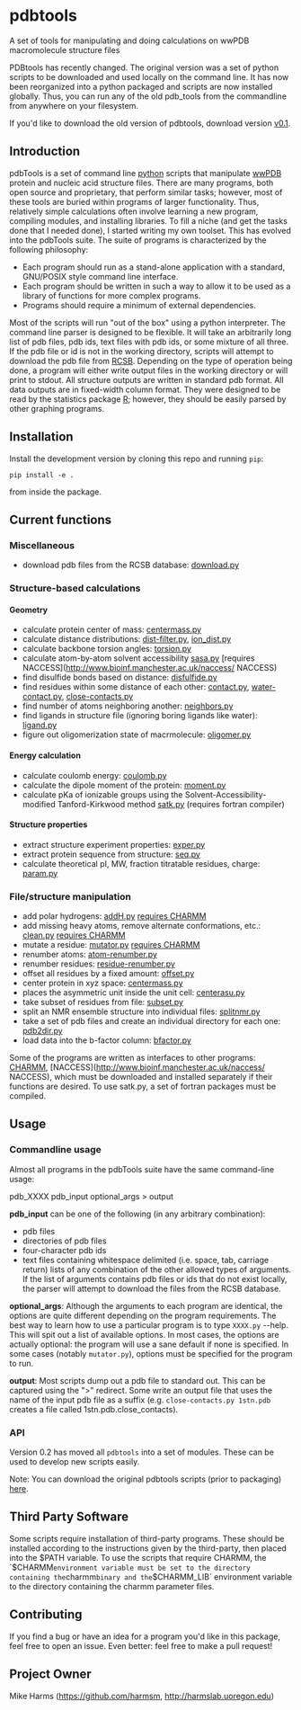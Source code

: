 # pdbtools

A set of tools for manipulating and doing calculations on wwPDB macromolecule structure files

PDBtools has recently changed. The original version was a set of python scripts to be downloaded and used locally on the command line. It has now been reorganized into a python packaged and scripts are now installed globally. Thus, you can run any of the old pdb_tools from the commandline from anywhere on your filesystem.

If you'd like to download the old version of pdbtools, download version [v0.1](https://github.com/harmslab/pdbtools/releases/tag/v0.1).

## Introduction
pdbTools is a set of command line [python](http://www.python.org) scripts that manipulate [wwPDB](http://www.wwpdb.org/) protein and nucleic acid structure files.  There are many programs, both open source and proprietary, that perform similar tasks; however, most of these tools are buried within programs of larger functionality.  Thus, relatively simple calculations often involve learning a new program, compiling modules, and installing libraries. To fill a niche (and get the tasks done that I needed done), I started writing my own toolset.  This has evolved into the pdbTools suite.  The suite of programs is characterized by the following philosophy:

  * Each program should run as a stand-alone application with a standard, GNU/POSIX style command line interface.
  * Each program should be written in such a way to allow it to be used as a library of functions for more complex programs.
  * Programs should require a minimum of external dependencies.

Most of the scripts will run "out of the box" using a python interpreter.  The command line parser is designed to be flexible.  It will take an arbitrarily long list of pdb files, pdb ids, text files with pdb ids, or some mixture of all three.  If the pdb file or id is not in the working directory, scripts will attempt to download the pdb file from [RCSB](http://www.rcsb.org/).  Depending on the type of operation being done, a program will either write output files in the working directory or will print to stdout.  All structure outputs are written in standard pdb format.  All data outputs are in fixed-width column format.  They were designed to be read by the statistics package [R](http://cran.r-project.org/); however, they should be easily parsed by other graphing programs.

## Installation

Install the development version by cloning this repo and running `pip`:
```
pip install -e .
```
from inside the package.

## Current functions

### Miscellaneous
  * download pdb files from the RCSB database: [download.py](https://github.com/harmslab/pdbtools/blob/master/pdbTools/download.py)

### Structure-based calculations
#### Geometry
  * calculate protein center of mass: [centermass.py](https://github.com/harmslab/pdbtools/blob/master/pdbTools/centermass.py)
  * calculate distance distributions: [dist-filter.py](https://github.com/harmslab/pdbtools/blob/master/pdbTools/dist-filter.py),  [ion_dist.py](https://github.com/harmslab/pdbtools/blob/master/pdbTools/ion-dist.py)
  * calculate backbone torsion angles: [torsion.py](https://github.com/harmslab/pdbtools/blob/master/pdbTools/torsion.py)
  * calculate atom-by-atom solvent accessibility [sasa.py](https://github.com/harmslab/pdbtools/blob/master/pdbTools/sasa.py) [requires NACCESS](http://www.bioinf.manchester.ac.uk/naccess/ NACCESS)
  * find disulfide bonds based on distance: [disfulfide.py](https://github.com/harmslab/pdbtools/blob/master/pdbTools/disulfide.py)
  * find residues within some distance of each other: [contact.py](https://github.com/harmslab/pdbtools/blob/master/pdbTools/contact.py), [water-contact.py](https://github.com/harmslab/pdbtools/blob/master/pdbTools/water-contact.py), [close-contacts.py](https://github.com/harmslab/pdbtools/blob/master/pdbTools/close-contacts.py)
  * find number of atoms neighboring another: [neighbors.py](https://github.com/harmslab/pdbtools/blob/master/pdbTools/neighbors.py)
  * find ligands in structure file (ignoring boring ligands like water): [ligand.py](https://github.com/harmslab/pdbtools/blob/master/pdbTools/ligand.py)
  * figure out oligomerization state of macrmolecule: [oligomer.py](https://github.com/harmslab/pdbtools/blob/master/pdbTools/oligomer.py)

#### Energy calculation
  * calculate coulomb energy: [coulomb.py](https://github.com/harmslab/pdbtools/blob/master/pdbTools/coulomb.py)
  * calculate the dipole moment of the protein: [moment.py](https://github.com/harmslab/pdbtools/blob/master/pdbTools/moment.py)
  * calculate pKa of ionizable groups using the Solvent-Accessibility-modified Tanford-Kirkwood method [satk.py](https://github.com/harmslab/pdbtools/blob/master/pdbTools/satk.py) (requires fortran compiler)
#### Structure properties
  * extract structure experiment properties: [exper.py](https://github.com/harmslab/pdbtools/blob/master/pdbTools/exper.py)
  * extract protein sequence from structure: [seq.py](https://github.com/harmslab/pdbtools/blob/master/pdbTools/seq.py)
  * calculate theoretical pI, MW, fraction titratable residues, charge: [param.py](https://github.com/harmslab/pdbtools/blob/master/pdbTools/param.py)

### File/structure manipulation
  * add polar hydrogens: [addH.py](https://github.com/harmslab/pdbtools/blob/master/pdbTools/addH.py) [requires CHARMM](http://www.charmm.org/)
  * add missing heavy atoms, remove alternate conformations, etc.: [clean.py](https://github.com/harmslab/pdbtools/blob/master/pdbTools/clean.py) [requires CHARMM](http://www.charmm.org/)
  * mutate a residue: [mutator.py](https://github.com/harmslab/pdbtools/blob/master/pdbTools/mutator.py) [requires CHARMM](http://www.charmm.org/)
  * renumber atoms: [atom-renumber.py](https://github.com/harmslab/pdbtools/blob/master/pdbTools/atom_renumber.py)
  * renumber residues: [residue-renumber.py](https://github.com/harmslab/pdbtools/blob/master/pdbTools/residue-renumber.py)
  * offset all residues by a fixed amount: [offset.py](https://github.com/harmslab/pdbtools/blob/master/pdbTools/offset.py)
  * center protein in xyz space: [centermass.py](https://github.com/harmslab/pdbtools/blob/master/pdbTools/centermass.py)
  * places the asymmetric unit inside the unit cell: [centerasu.py](https://github.com/harmslab/pdbtools/blob/master/pdbTools/centerasu.py)
  * take subset of residues from file: [subset.py](https://github.com/harmslab/pdbtools/blob/master/pdbTools/subset.py)
  * split an NMR ensemble structure into individual files: [splitnmr.py](https://github.com/harmslab/pdbtools/blob/master/pdbTools/splitnmr.py)
  * take a set of pdb files and create an individual directory for each one: [pdb2dir.py](https://github.com/harmslab/pdbtools/blob/master/pdbTools/pdb2dir.py)
  * load data into the b-factor column: [bfactor.py](https://github.com/harmslab/pdbtools/blob/master/pdbTools/bfactor.py)

Some of the programs are written as interfaces to other programs: [CHARMM](http://www.charmm.org/),  [NACCESS](http://www.bioinf.manchester.ac.uk/naccess/ NACCESS), which must be downloaded and installed separately if their functions are desired.  To use satk.py, a set of fortran packages must be compiled.


## Usage

### Commandline usage

Almost all programs in the pdbTools suite have the same command-line usage:

pdb_XXXX pdb_input optional_args > output

**pdb_input** can be one of the following (in any arbitrary combination):
  * pdb files
  * directories of pdb files
  * four-character pdb ids
  * text files containing whitespace delimited (i.e. space, tab, carriage return) lists of any combination of the other allowed types of arguments. If the list of arguments contains pdb files or ids that do not exist locally, the parser will attempt to download the files from the RCSB database.  

**optional_args**: Although the arguments to each program are identical, the options are quite different depending on the program requirements.  The best way to learn how to use a particular program is to type `XXXX.py` --help.  This will spit out a list of available options.  In most cases, the options are actually optional: the program will use a sane default if none is specified.  In some cases (notably `mutator.py`), options must be specified for the program to run.

**output**: Most scripts dump out a pdb file to standard out.  This can be captured using the ">" redirect.   Some write an output file that uses the name of the input pdb file as a suffix (e.g. `close-contacts.py 1stn.pdb` creates a file called 1stn.pdb.close_contacts).  

### API

Version 0.2 has moved all `pdbtools` into a set of modules. These can be used to develop new scripts easily.

Note: You can download the original pdbtools scripts (prior to packaging) [here](https://github.com/harmslab/pdbtools/releases/tag/v0.1).

## Third Party Software
Some scripts require installation of third-party programs.  These should be installed according to the instructions given by the third-party, then placed into the $PATH variable.  To use the scripts that require CHARMM, the `$CHARMM` environment variable must be set to the directory containing the `charmm` binary and the `$CHARMM_LIB` environment variable to the directory containing the charmm parameter files.  


## Contributing
If you find a bug or have an idea for a program you'd like in this package, feel free to open an issue.  Even better: feel free to make a pull request!

## Project Owner
Mike Harms (https://github.com/harmsm, http://harmslab.uoregon.edu)
